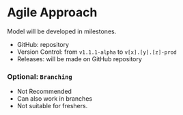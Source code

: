 # Agile Approach

Model will be developed in milestones.

- GitHub: repository
- Version Control: from `v1.1.1-alpha` to `v[x].[y].[z]-prod`
- Releases: will be made on GitHub repository

### Optional: `Branching`

- Not Recommended
- Can also work in branches
- Not suitable for freshers.
